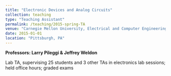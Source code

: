 ```yaml
---
title: "Electronic Devices and Analog Circuits"
collection: teaching
type: "Teaching Assistant"
permalink: /teaching/2015-spring-TA
venue: "Carnegie Mellon University, Electrical and Computer Engineering"
date: 2015-01-01
location: "Pittsburgh, PA"
---
```


**Professors: Larry Pileggi & Jeffrey Weldon**

Lab TA, supervising 25 students and 3 other TAs in electronics lab sessions; held office hours; graded exams
